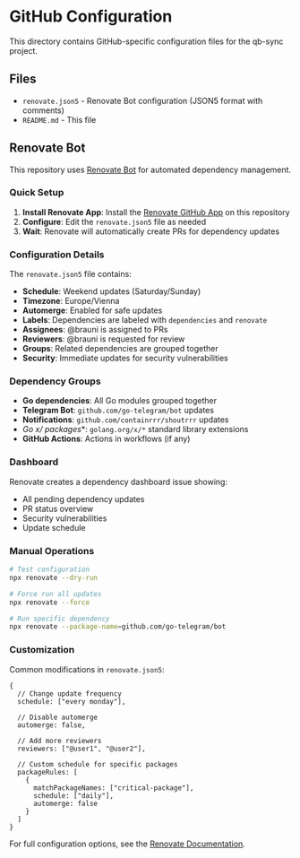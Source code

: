 # GitHub Configuration

This directory contains GitHub-specific configuration files for the qb-sync project.

## Files

- `renovate.json5` - Renovate Bot configuration (JSON5 format with comments)
- `README.md` - This file

## Renovate Bot

This repository uses [Renovate Bot](https://github.com/renovatebot/renovate) for automated dependency management.

### Quick Setup

1. **Install Renovate App**: Install the [Renovate GitHub App](https://github.com/apps/renovate) on this repository
2. **Configure**: Edit the `renovate.json5` file as needed
3. **Wait**: Renovate will automatically create PRs for dependency updates

### Configuration Details

The `renovate.json5` file contains:

- **Schedule**: Weekend updates (Saturday/Sunday)
- **Timezone**: Europe/Vienna
- **Automerge**: Enabled for safe updates
- **Labels**: Dependencies are labeled with `dependencies` and `renovate`
- **Assignees**: @brauni is assigned to PRs
- **Reviewers**: @brauni is requested for review
- **Groups**: Related dependencies are grouped together
- **Security**: Immediate updates for security vulnerabilities

### Dependency Groups

- **Go dependencies**: All Go modules grouped together
- **Telegram Bot**: `github.com/go-telegram/bot` updates
- **Notifications**: `github.com/containrrr/shoutrrr` updates
- **Go x/* packages**: `golang.org/x/*` standard library extensions
- **GitHub Actions**: Actions in workflows (if any)

### Dashboard

Renovate creates a dependency dashboard issue showing:
- All pending dependency updates
- PR status overview
- Security vulnerabilities
- Update schedule

### Manual Operations

```bash
# Test configuration
npx renovate --dry-run

# Force run all updates
npx renovate --force

# Run specific dependency
npx renovate --package-name=github.com/go-telegram/bot
```

### Customization

Common modifications in `renovate.json5`:

```json5
{
  // Change update frequency
  schedule: ["every monday"],

  // Disable automerge
  automerge: false,

  // Add more reviewers
  reviewers: ["@user1", "@user2"],

  // Custom schedule for specific packages
  packageRules: [
    {
      matchPackageNames: ["critical-package"],
      schedule: ["daily"],
      automerge: false
    }
  ]
}
```

For full configuration options, see the [Renovate Documentation](https://docs.renovatebot.com/).